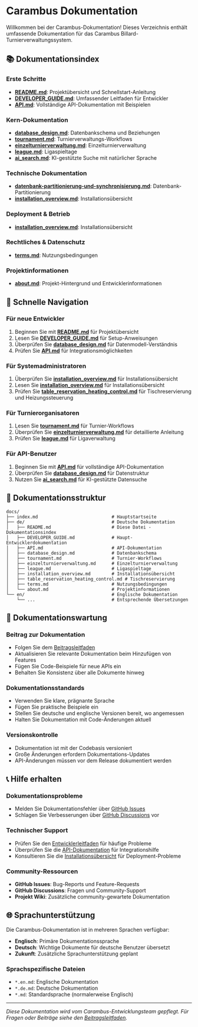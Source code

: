 # Carambus Dokumentation

Willkommen bei der Carambus-Dokumentation! Dieses Verzeichnis enthält umfassende Dokumentation für das Carambus Billard-Turnierverwaltungssystem.

## 📚 Dokumentationsindex

### Erste Schritte
- **[README.md](README.md)**: Projektübersicht und Schnellstart-Anleitung
- **[DEVELOPER_GUIDE.md](DEVELOPER_GUIDE.md)**: Umfassender Leitfaden für Entwickler
- **[API.md](API.md)**: Vollständige API-Dokumentation mit Beispielen

### Kern-Dokumentation
- **[database_design.md](database_design.md)**: Datenbankschema und Beziehungen
- **[tournament.md](tournament.md)**: Turnierverwaltungs-Workflows
- **[einzelturnierverwaltung.md](einzelturnierverwaltung.md)**: Einzelturnierverwaltung
- **[league.md](league.md)**: Ligaspieltage
- **[ai_search.md](ai_search.md)**: KI-gestützte Suche mit natürlicher Sprache

### Technische Dokumentation
- **[datenbank-partitionierung-und-synchronisierung.md](datenbank-partitionierung-und-synchronisierung.md)**: Datenbank-Partitionierung
- **[installation_overview.md](installation_overview.md)**: Installationsübersicht

### Deployment & Betrieb
- **[installation_overview.md](installation_overview.md)**: Installationsübersicht

### Rechtliches & Datenschutz
- **[terms.md](terms.md)**: Nutzungsbedingungen

### Projektinformationen
- **[about.md](about.md)**: Projekt-Hintergrund und Entwicklerinformationen

## 🎯 Schnelle Navigation

### Für neue Entwickler
1. Beginnen Sie mit **[README.md](README.md)** für Projektübersicht
2. Lesen Sie **[DEVELOPER_GUIDE.md](DEVELOPER_GUIDE.md)** für Setup-Anweisungen
3. Überprüfen Sie **[database_design.md](database_design.md)** für Datenmodell-Verständnis
4. Prüfen Sie **[API.md](API.md)** für Integrationsmöglichkeiten

### Für Systemadministratoren
1. Überprüfen Sie **[installation_overview.md](installation_overview.md)** für Installationsübersicht
2. Lesen Sie **[installation_overview.md](installation_overview.md)** für Installationsübersicht
3. Prüfen Sie **[table_reservation_heating_control.md](table_reservation_heating_control.md)** für Tischreservierung und Heizungssteuerung

### Für Turnierorganisatoren
1. Lesen Sie **[tournament.md](tournament.md)** für Turnier-Workflows
2. Überprüfen Sie **[einzelturnierverwaltung.md](einzelturnierverwaltung.md)** für detaillierte Anleitung
3. Prüfen Sie **[league.md](league.md)** für Ligaverwaltung

### Für API-Benutzer
1. Beginnen Sie mit **[API.md](API.md)** für vollständige API-Dokumentation
2. Überprüfen Sie **[database_design.md](database_design.md)** für Datenstruktur
3. Nutzen Sie **[ai_search.md](ai_search.md)** für KI-gestützte Datensuche

## 📖 Dokumentationsstruktur

```
docs/
├── index.md                            # Hauptstartseite
├── de/                                 # Deutsche Dokumentation
│   ├── README.md                       # Diese Datei - Dokumentationsindex
│   ├── DEVELOPER_GUIDE.md              # Haupt-Entwicklerdokumentation
│   ├── API.md                          # API-Dokumentation
│   ├── database_design.md              # Datenbankschema
│   ├── tournament.md                   # Turnier-Workflows
│   ├── einzelturnierverwaltung.md      # Einzelturnierverwaltung
│   ├── league.md                       # Ligaspieltage
│   ├── installation_overview.md        # Installationsübersicht
│   ├── table_reservation_heating_control.md # Tischreservierung
│   ├── terms.md                        # Nutzungsbedingungen
│   └── about.md                        # Projektinformationen
└── en/                                 # Englische Dokumentation
    └── ...                             # Entsprechende Übersetzungen
```

## 🔄 Dokumentationswartung

### Beitrag zur Dokumentation
- Folgen Sie dem [Beitragsleitfaden](DEVELOPER_GUIDE.md#mitwirken)
- Aktualisieren Sie relevante Dokumentation beim Hinzufügen von Features
- Fügen Sie Code-Beispiele für neue APIs ein
- Behalten Sie Konsistenz über alle Dokumente hinweg

### Dokumentationsstandards
- Verwenden Sie klare, prägnante Sprache
- Fügen Sie praktische Beispiele ein
- Stellen Sie deutsche und englische Versionen bereit, wo angemessen
- Halten Sie Dokumentation mit Code-Änderungen aktuell

### Versionskontrolle
- Dokumentation ist mit der Codebasis versioniert
- Große Änderungen erfordern Dokumentations-Updates
- API-Änderungen müssen vor dem Release dokumentiert werden

## 📞 Hilfe erhalten

### Dokumentationsprobleme
- Melden Sie Dokumentationsfehler über [GitHub Issues](https://github.com/your-username/carambus/issues)
- Schlagen Sie Verbesserungen über [GitHub Discussions](https://github.com/your-username/carambus/discussions) vor

### Technischer Support
- Prüfen Sie den [Entwicklerleitfaden](DEVELOPER_GUIDE.md) für häufige Probleme
- Überprüfen Sie die [API-Dokumentation](API.md) für Integrationshilfe
- Konsultieren Sie die [Installationsübersicht](installation_overview.md) für Deployment-Probleme

### Community-Ressourcen
- **GitHub Issues**: Bug-Reports und Feature-Requests
- **GitHub Discussions**: Fragen und Community-Support
- **Projekt Wiki**: Zusätzliche community-gewartete Dokumentation

## 🌐 Sprachunterstützung

Die Carambus-Dokumentation ist in mehreren Sprachen verfügbar:

- **Englisch**: Primäre Dokumentationssprache
- **Deutsch**: Wichtige Dokumente für deutsche Benutzer übersetzt
- **Zukunft**: Zusätzliche Sprachunterstützung geplant

### Sprachspezifische Dateien
- `*.en.md`: Englische Dokumentation
- `*.de.md`: Deutsche Dokumentation
- `*.md`: Standardsprache (normalerweise Englisch)

---

*Diese Dokumentation wird vom Carambus-Entwicklungsteam gepflegt. Für Fragen oder Beiträge siehe den [Beitragsleitfaden](DEVELOPER_GUIDE.md#mitwirken).* 